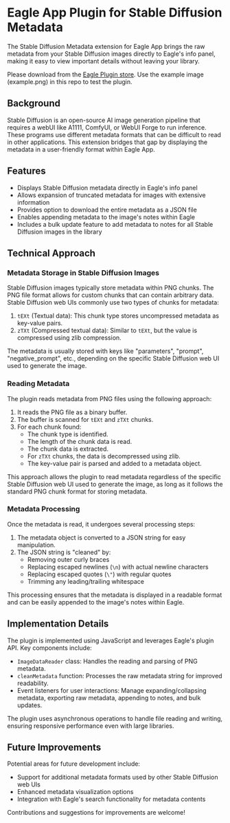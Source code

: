 # Eagle App Plugin for Stable Diffusion Metadata

The Stable Diffusion Metadata extension for Eagle App brings the raw metadata from your Stable Diffusion images directly to Eagle's info panel, making it easy to view important details without leaving your library. 

Please download from the [Eagle Plugin store](https://community-en.eagle.cool/plugin/9b7b7587-00d7-4bf4-ae13-55d46796caf8). Use the example image (example.png) in this repo to test the plugin.

## Background

Stable Diffusion is an open-source AI image generation pipeline that requires a webUI like A1111, ComfyUI, or WebUI Forge to run inference. These programs use different metadata formats that can be difficult to read in other applications. This extension bridges that gap by displaying the metadata in a user-friendly format within Eagle App.

## Features

- Displays Stable Diffusion metadata directly in Eagle's info panel
- Allows expansion of truncated metadata for images with extensive information
- Provides option to download the entire metadata as a JSON file
- Enables appending metadata to the image's notes within Eagle
- Includes a bulk update feature to add metadata to notes for all Stable Diffusion images in the library

## Technical Approach

### Metadata Storage in Stable Diffusion Images

Stable Diffusion images typically store metadata within PNG chunks. The PNG file format allows for custom chunks that can contain arbitrary data. Stable Diffusion web UIs commonly use two types of chunks for metadata:

1. `tEXt` (Textual data): This chunk type stores uncompressed metadata as key-value pairs.
2. `zTXt` (Compressed textual data): Similar to `tEXt`, but the value is compressed using zlib compression.

The metadata is usually stored with keys like "parameters", "prompt", "negative_prompt", etc., depending on the specific Stable Diffusion web UI used to generate the image.

### Reading Metadata

The plugin reads metadata from PNG files using the following approach:

1. It reads the PNG file as a binary buffer.
2. The buffer is scanned for `tEXt` and `zTXt` chunks.
3. For each chunk found:
   - The chunk type is identified.
   - The length of the chunk data is read.
   - The chunk data is extracted.
   - For `zTXt` chunks, the data is decompressed using zlib.
   - The key-value pair is parsed and added to a metadata object.

This approach allows the plugin to read metadata regardless of the specific Stable Diffusion web UI used to generate the image, as long as it follows the standard PNG chunk format for storing metadata.

### Metadata Processing

Once the metadata is read, it undergoes several processing steps:

1. The metadata object is converted to a JSON string for easy manipulation.
2. The JSON string is "cleaned" by:
   - Removing outer curly braces
   - Replacing escaped newlines (`\n`) with actual newline characters
   - Replacing escaped quotes (`\"`) with regular quotes
   - Trimming any leading/trailing whitespace

This processing ensures that the metadata is displayed in a readable format and can be easily appended to the image's notes within Eagle.

## Implementation Details

The plugin is implemented using JavaScript and leverages Eagle's plugin API. Key components include:

- `ImageDataReader` class: Handles the reading and parsing of PNG metadata.
- `cleanMetadata` function: Processes the raw metadata string for improved readability.
- Event listeners for user interactions: Manage expanding/collapsing metadata, exporting raw metadata, appending to notes, and bulk updates.

The plugin uses asynchronous operations to handle file reading and writing, ensuring responsive performance even with large libraries.

## Future Improvements

Potential areas for future development include:

- Support for additional metadata formats used by other Stable Diffusion web UIs
- Enhanced metadata visualization options
- Integration with Eagle's search functionality for metadata contents

Contributions and suggestions for improvements are welcome!